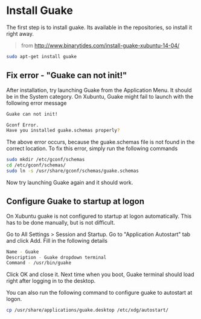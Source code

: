 # Install Guake

The first step is to install guake. Its available in the repositories, so install it right away.
> from http://www.binarytides.com/install-guake-xubuntu-14-04/

```bash
sudo apt-get install guake
```

## Fix error - "Guake can not init!"

After installation, try launching Guake from the Application Menu. It should be in the System category. On Xubuntu, Guake might fail to launch with the following error message

```bash
Guake can not init!

Gconf Error.
Have you installed guake.schemas properly?
```

The above error occurs, because the guake.schemas file is not found in the correct location. To fix this error, simply run the following commands

```bash
sudo mkdir /etc/gconf/schemas
cd /etc/gconf/schemas/
sudo ln -s /usr/share/gconf/schemas/guake.schemas
```

Now try launching Guake again and it should work.

## Configure Guake to startup at logon

On Xubuntu guake is not configured to startup at logon automatically. This has to be done manually, but is not difficult.

Go to All Settings > Session and Startup. Go to "Application Autostart" tab and click Add. Fill in the following details

```bash
Name - Guake
Description - Guake dropdown terminal
Command - /usr/bin/guake
```

Click OK and close it. Next time when you boot, Guake terminal should load right after logging in to the desktop.

You can also run the following command to configure guake to autostart at logon.

```bash
cp /usr/share/applications/guake.desktop /etc/xdg/autostart/
```
